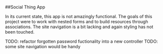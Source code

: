 ##Social Thing App

In its current state, this app is not amazingly functional.  The goals of this project were to work with nested forms and to build resources through associations.  The site navigation is a bit lacking and again styling has not been touched.

TODO:  refactor forgotten password fuctionality into a new controller
TODO:  some site navigation would be handy